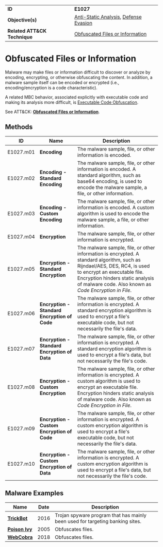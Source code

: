 |||
|---|---|
|**ID**|**E1027**|
|**Objective(s)**|[Anti-Static Analysis](https://github.com/MBCProject/mbc-markdown/tree/master/anti-static-analysis), [Defense Evasion](https://github.com/MBCProject/mbc-markdown/tree/master/defense-evasion)|
|**Related ATT&CK Technique**|[Obfuscated Files or Information](https://attack.mitre.org/techniques/T1027)|


Obfuscated Files or Information
===============================
Malware may make files or information difficult to discover or analyze by encoding, encrypting, or otherwise obfuscating the content. In addition, a malware sample itself can be encoded or encrypted (i.e., encoding/encryption is a code characteristic).

A related MBC behavior, associated explicitly with executable code and making its analysis more difficult, is [Executable Code Obfuscation](https://github.com/MBCProject/mbc-markdown/tree/master/anti-static-analysis/exe-code-obfuscate.md).

See ATT&CK: [**Obfuscated Files or Information**](https://attack.mitre.org/techniques/T1027/).

Methods
-------
|ID|Name|Description|
|---|---|---|
|E1027.m01|**Encoding**|The malware sample, file, or other information is encoded.|
|E1027.m02|**Encoding - Standard Encoding**|The malware sample, file, or other information is encoded. A standard algorithm, such as base64 encoding, is used to encode the malware sample, a file, or other information.|
|E1027.m03|**Encoding - Custom Encoding**|The malware sample, file, or other information is encoded. A custom algorithm is used to encode the malware sample, a file, or other information.|
|E1027.m04|**Encryption**|The malware sample, file, or other information is encrypted.|
|E1027.m05|**Encryption - Standard Encryption**|The malware sample, file, or other information is encrypted. A standard algorithm, such as Rijndael/AES, DES, RC4, is used to encrypt an executable file. Encryption hinders static analysis of malware code. Also known as *Code Encryption in File*.|
|E1027.m06|**Encryption - Standard Encryption of Code**|The malware sample, file, or other information is encrypted. A standard encryption algorithm is used to encrypt a file's executable code, but not necessarily the file's data.|
|E1027.m07|**Encryption - Standard Encryption of Data**|The malware sample, file, or other information is encrypted. A standard encryption algorithm is used to encrypt a file's data, but not necessarily the file's code.|
|E1027.m08|**Encryption - Custom Encryption**|The malware sample, file, or other information is encrypted. A custom algorithm is used to encrypt an executable file. Encryption hinders static analysis of malware code. Also known as *Code Encryption in File*.|
|E1027.m09|**Encryption - Custom Encryption of Code**|The malware sample, file, or other information is encrypted. A custom encryption algorithm is used to encrypt a file's executable code, but not necessarily the file's data.|
|E1027.m10|**Encryption - Custom Encryption of Data**|The malware sample, file, or other information is encrypted. A custom encryption algorithm is used to encrypt a file's data, but not necessarily the file's code.|

Malware Examples
----------------
|Name|Date|Description|
|---|---|---|
|[**TrickBot**](https://github.com/MBCProject/mbc-markdown/tree/master/xample-malware/trickbot.md)|2016|Trojan spyware program that has mainly been used for targeting banking sites.|
|[**Poison Ivy**](https://github.com/MBCProject/mbc-markdown/tree/master/xample-malware/poison-ivy.md)|2005|Obfuscates files.|
|[**WebCobra**](https://github.com/MBCProject/mbc-markdown/blob/master/xample-malware/webcobra.md)|2018|Obfuscates files.|
